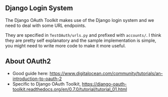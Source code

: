 Django Login System
-------------------
The Django OAuth Toolkit makes use of the Django login system and we need
to deal with some URL endpoints.

They are specified in ```TestOAuth/urls.py``` and prefixed with
```accounts/```. I think they are pretty self explanatory and the sample
implementation is simple, you might need to write more code to make it
more useful.

About OAuth2
------------
 * Good guide here: https://www.digitalocean.com/community/tutorials/an-introduction-to-oauth-2
 * Specific to Django OAuth Toolkit, https://django-oauth-toolkit.readthedocs.org/en/0.7.0/tutorial/tutorial_01.html
